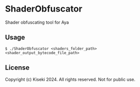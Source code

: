 # ShaderObfuscator

Shader obfuscating tool for Aya

## Usage

`$ ./ShaderObfuscator <shaders_folder_path> <shader_output_bytecode_file_path>`

## License

Copyright (c) Kiseki 2024. All rights reserved. Not for public use.
